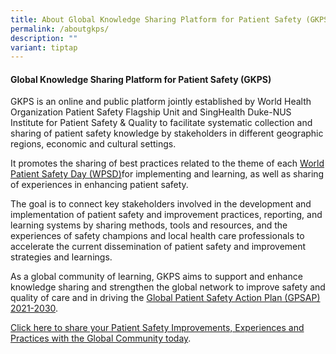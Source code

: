 ```yaml
---
title: About Global Knowledge Sharing Platform for Patient Safety (GKPS)
permalink: /aboutgkps/
description: ""
variant: tiptap
---
```

<h4>Global Knowledge Sharing Platform for Patient Safety (GKPS)</h4>
<p>GKPS is an online and public platform jointly established by World Health
Organization Patient Safety Flagship Unit and SingHealth Duke-NUS Institute
for Patient Safety &amp; Quality to facilitate systematic collection and
sharing of patient safety knowledge by stakeholders in different geographic
regions, economic and cultural settings.</p>
<p>It promotes the sharing of best practices related to the theme of each
<a href="https://www.who.int/campaigns/world-patient-safety-day" rel="noopener noreferrer nofollow" target="_blank">World Patient Safety Day (WPSD)</a>for implementing and learning, as well
as sharing of experiences in enhancing patient safety.</p>
<p>The goal is to connect key stakeholders involved in the development and
implementation of patient safety and improvement practices, reporting,
and learning systems by sharing methods, tools and resources, and the experiences
of safety champions and local health care professionals to accelerate the
current dissemination of patient safety and improvement strategies and
learnings.</p>
<p>As a global community of learning, GKPS aims to support and enhance knowledge
sharing and strengthen the global network to improve safety and quality
of care and in driving the <a href="https://www.who.int/teams/integrated-health-services/patient-safety/policy/global-patient-safety-action-plan" rel="noopener noreferrer nofollow" target="_blank">Global Patient Safety Action Plan (GPSAP) 2021-2030</a>.</p>
<p><a href="https://form.gov.sg/64631e5f0fbfe400126c8e0d" rel="noopener noreferrer nofollow" target="_blank">Click here to share your Patient Safety Improvements, Experiences and Practices with the Global Community today</a>.</p>